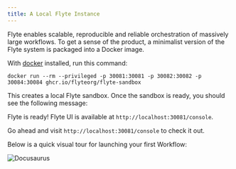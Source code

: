 ```yaml
---
title: A Local Flyte Instance
---
```


Flyte enables scalable, reproducible and reliable orchestration of massively large workflows. To get a sense of the product, a minimalist version of the Flyte system is packaged into a Docker image.

With [docker](https://docs.docker.com/get-docker/) installed, run this command:

```
docker run --rm --privileged -p 30081:30081 -p 30082:30082 -p 30084:30084 ghcr.io/flyteorg/flyte-sandbox
```

This creates a local Flyte sandbox. Once the sandbox is ready, you should see the following message:

Flyte is ready! Flyte UI is available at `http://localhost:30081/console`.

Go ahead and visit `http://localhost:30081/console` to check it out.

Below is a quick visual tour for launching your first Workflow:

![Docusaurus](/img/first-run-console-2.gif)